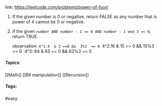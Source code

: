 link: https://leetcode.com/problems/power-of-four/

1. If the given number is 0 or negative, return FALSE as any number that is power of 4 cannot be 0 or negative.
2. If the given `number AND number - 1 == 0 AND number - 1 mod 3 == 0`, return TRUE.

	observation:
		`4^1:4  & 3 ==0 &&  3%3  == 0
		`4^2:16 & 15 == 0 && 15%3 == 0
		`4^3::64 & 63 == 0 && 63%3 == 0

##### Topics:
[[Math]] [[Bit manipulation]] [[Recursion]]

##### Tags:
#easy 
